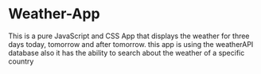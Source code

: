 # Weather-App


This is a pure JavaScript and CSS App that displays the weather for three days today, tomorrow and after tomorrow. this app is using the weatherAPI database also it has the ability to search about the weather of a specific country
